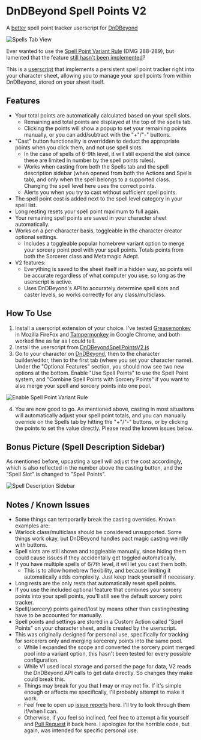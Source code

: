 # DnDBeyond Spell Points V2
A [better](https://github.com/Mwr247/DnDBeyondSpellPoints) spell point tracker userscript for [DnDBeyond](https://www.dndbeyond.com)

![Spells Tab View](https://user-images.githubusercontent.com/613020/121749639-02e1d280-cad9-11eb-85f6-2479ec8c1baf.png)

Ever wanted to use the [Spell Point Variant Rule](https://www.dndbeyond.com/sources/dmg/dungeon-masters-workshop#VariantSpellPoints) (DMG 288-289), but lamented that the feature [still hasn't been implemented](https://dndbeyond.zendesk.com/hc/en-us/community/posts/360023004153-Spell-Points)?

This is a [userscript](https://en.wikipedia.org/wiki/Userscript) that implements a persistent spell point tracker right into your character sheet, allowing you to manage your spell points from within DnDBeyond, stored on your sheet itself.

## Features
* Your total points are automatically calculated based on your spell slots.
  * Remaining and total points are displayed at the top of the spells tab.
  * Clicking the points will show a popup to set your remaining points manually, or you can add/subtract with the "+"/"-" buttons.
* "Cast" button functionality is overridden to deduct the appropriate points when you click them, and not use spell slots.
  * In the case of spells of 6-9th level, it will still expend the slot (since these are limited in number by the spell points rules).
  * Works when casting from both the Spells tab and the spell description sidebar (when opened from both the Actions and Spells tab), and only when the spell belongs to a supported class. Changing the spell level here uses the correct points.
  * Alerts you when you try to cast without sufficient spell points.
* The spell point cost is added next to the spell level category in your spell list.
* Long resting resets your spell point maximum to full again.
* Your remaining spell points are saved in your character sheet automatically.
* Works on a per-character basis, toggleable in the character creator optional settings.
  * Includes a toggleable popular homebrew variant option to merge your sorcery point pool with your spell points. Totals points from both the Sorcerer class and Metamagic Adept.
* V2 features:
  * Everything is saved to the sheet itself in a hidden way, so points will be accurate regardless of what computer you use, so long as the userscript is active.
  * Uses DnDBeyond's API to accurately determine spell slots and caster levels, so works correctly for any class/multiclass.

## How To Use

1. Install a userscript extension of your choice. I've tested [Greasemonkey](https://addons.mozilla.org/en-US/firefox/addon/greasemonkey/) in Mozilla FireFox and [Tampermonkey](https://chrome.google.com/webstore/detail/tampermonkey/dhdgffkkebhmkfjojejmpbldmpobfkfo) in Google Chrome, and both worked fine as far as I could tell.
2. Install the userscript from [DnDBeyondSpellPointsV2.js](https://raw.githubusercontent.com/Mwr247/DnDBeyondSpellPointsV2/main/DnDBeyondSpellPointsV2.js)
3. Go to your character on [DnDBeyond](https://www.dndbeyond.com/my-characters), then to the character builder/editor, then to the first tab (where you set your character name). Under the "Optional Features" section, you should now see two new options at the bottom. Enable "Use Spell Points" to use the Spell Point system, and "Combine Spell Points with Sorcery Points" if you want to also merge your spell and sorcery points into one pool.

![Enable Spell Point Variant Rule](https://user-images.githubusercontent.com/613020/121753588-ab476500-cae0-11eb-9e75-2f4e6a91244f.png)

4. You are now good to go. As mentioned above, casting in most situations will automatically adjust your spell point totals, and you can manually override on the Spells tab by hitting the "+"/"-" buttons, or by clicking the points to set the value directly. Please read the known issues below.

## Bonus Picture (Spell Description Sidebar)

As mentioned before, upcasting a spell will adjust the cost accordingly, which is also reflected in the number above the casting button, and the "Spell Slot" is changed to "Spell Points".

![Spell Description Sidebar](https://user-images.githubusercontent.com/613020/121754393-86ec8800-cae2-11eb-8a58-fb6ab1e5c416.png)

## Notes / Known Issues

* Some things can temporarily break the casting overrides. Known examples are:
* Warlock class/multiclass should be considered unsupported. Some things work okay, but DnDBeyond handles pact magic casting weirdly with buttons.
* Spell slots are still shown and toggleable manually, since hiding them could cause issues if they accidentally get toggled automatically.
* If you have multiple spells of 6/7th level, it will let you cast them both.
  * This is to allow homebrew flexibility, and because limiting it automatically adds complexity. Just keep track yourself if necessary.
* Long rests are the only rests that automatically reset spell points.
* If you use the included optional feature that combines your sorcery points into your spell points, you'll still see the default sorcery point tracker.
* Spell(/sorcery) points gained/lost by means other than casting/resting have to be accounted for manually.
* Spell points and settings are stored in a Custom Action called "Spell Points" on your character sheet, and is created by the userscript.
* This was originally designed for personal use, specifically for tracking for sorcerers only and merging sorcerery points into the same pool.
  * While I expanded the scope and converted the sorcery point merged pool into a variant option, this hasn't been tested for every possible configuration.
  * While V1 used local storage and parsed the page for data, V2 reads the DnDBeyond API calls to get data directly. So changes they make could break this.
  * Things may break for you that I may or may not fix. If it's simple enough or affects me specifically, I'll probably attempt to make it work.
  * Feel free to open up [issue reports](https://github.com/Mwr247/DnDBeyondSpellPointsV2/issues) here. I'll try to look through them if/when I can.
  * Otherwise, if you feel so inclined, feel free to attempt a fix yourself and [Pull Request](https://github.com/Mwr247/DnDBeyondSpellPointsV2/pulls) it back here. I apologize for the horrible code, but again, was intended for specific personal use.

